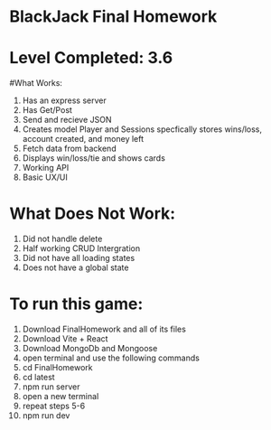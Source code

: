 # BlackJack Final Homework

# Level Completed: 3.6 

#What Works:
1. Has an express server
2. Has Get/Post
3. Send and recieve JSON
4. Creates model Player and Sessions specfically stores wins/loss, account created, and money left
5. Fetch data from backend
6. Displays win/loss/tie and shows cards
7. Working API
8. Basic UX/UI

# What Does Not Work:
1. Did not handle delete
2. Half working CRUD Intergration
3. Did not have all loading states
4. Does not have a global state

# To run this game:
1. Download FinalHomework and all of its files
2. Download Vite + React
3. Download MongoDb and Mongoose
4. open terminal and use the following commands
5. cd FinalHomework
6. cd latest
7. npm run server
8. open a new terminal
9. repeat steps 5-6
10. npm run dev


